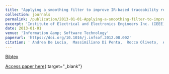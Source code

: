 ```yaml
---
title: "Applying a smoothing filter to improve IR-based traceability recovery processes: An empirical investigation"
collection: journals
permalink: /publication/2013-01-01-Applying-a-smoothing-filter-to-improve-IR-based-traceability-recovery-processes-An-empirical-investigation
excerpt: 'Institute of Electrical and Electronics Engineers Inc. (IEEE), Los Alamitos, CA, USA, Scopus ID: 2-s2.0-84875209451, Cited by: 9'
date: 2013-01-01
venue: 'Information &amp; Software Technology'
paperurl: 'https://doi.org/10.1016/j.infsof.2012.08.002'
citation: ' Andrea De Lucia,  Massimiliano Di Penta,  Rocco Oliveto,  Annibale Panichella,  Sebastiano Panichella, &quot;Applying a smoothing filter to improve IR-based traceability recovery processes: An empirical investigation.&quot; Information &amp;amp; Software Technology, 2013.'
---
```

[Bibtex](https://dblp.org/rec/bib/journals/infsof/LuciaPOPP13)

[Access paper here](https://doi.org/10.1016/j.infsof.2012.08.002){:target="_blank"}
